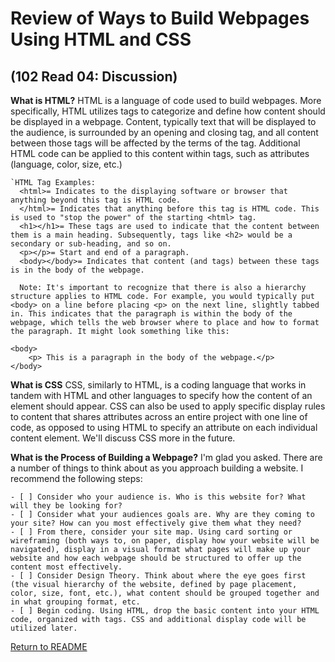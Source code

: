 # Review of Ways to Build Webpages Using HTML and CSS 
## (102 Read 04: Discussion)

**What is HTML?**
  HTML is a language of code used to build webpages. More specifically, HTML utilizes tags to categorize and define how content should be displayed in a webpage. Content, typically text that will be displayed to the audience, is surrounded by an opening and closing tag, and all content between those tags will be affected by the terms of the tag. Additional HTML code can be applied to this content within tags, such as attributes (language, color, size, etc.)

    `HTML Tag Examples:
      <html>= Indicates to the displaying software or browser that anything beyond this tag is HTML code.
      </html>= Indicates that anything before this tag is HTML code. This is used to "stop the power" of the starting <html> tag.
      <h1></h1>= These tags are used to indicate that the content between them is a main heading. Subsequently, tags like <h2> would be a secondary or sub-heading, and so on.
      <p></p>= Start and end of a paragraph.
      <body></body>= Indicates that content (and tags) between these tags is in the body of the webpage.

      Note: It's important to recognize that there is also a hierarchy structure applies to HTML code. For example, you would typically put <body> on a line before placing <p> on the next line, slightly tabbed in. This indicates that the paragraph is within the body of the webpage, which tells the web browser where to place and how to format the paragraph. It might look something like this:

    <body>
        <p> This is a paragraph in the body of the webpage.</p>
    </body>
  
**What is CSS**
  CSS, similarly to HTML, is a coding language that works in tandem with HTML and other languages to specify how the content of an element should appear. CSS can also be used to apply specific display rules to content that shares attributes across an entire project with one line of code, as opposed to using HTML to specify an attribute on each individual content element. We'll discuss CSS more in the future.

**What is the Process of Building a Webpage?**
  I'm glad you asked. There are a number of things to think about as you approach building a website. I recommend the following steps:

    - [ ] Consider who your audience is. Who is this website for? What will they be looking for?
    - [ ] Consider what your audiences goals are. Why are they coming to your site? How can you most effectively give them what they need?
    - [ ] From there, consider your site map. Using card sorting or wireframing (both ways to, on paper, display how your website will be navigated), display in a visual format what pages will make up your website and how each webpage should be structured to offer up the content most effectively.
    - [ ] Consider Design Theory. Think about where the eye goes first (the visual hierarchy of the website, defined by page placement, color, size, font, etc.), what content should be grouped together and in what grouping format, etc.
    - [ ] Begin coding. Using HTML, drop the basic content into your HTML code, organized with tags. CSS and additional display code will be utilized later.

[Return to README](/README.md)